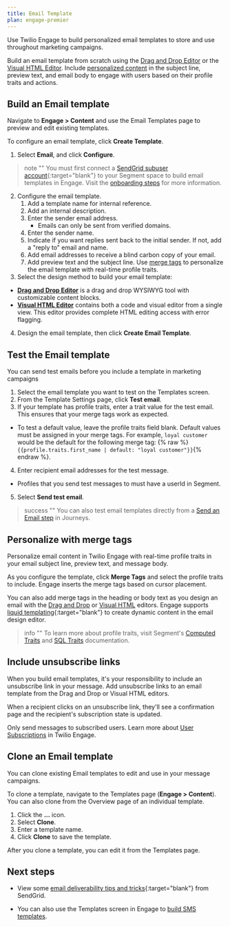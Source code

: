 ```yaml
---
title: Email Template
plan: engage-premier
---
```

Use Twilio Engage to build personalized email templates to store and use throughout marketing campaigns.  

Build an email template from scratch using the [Drag and Drop Editor](/docs/engage/content/email/editor/) or the [Visual HTML Editor](/docs/engage/content/email/visual-html-editor/). Include [personalized content](#personalize-with-merge-tags) in the subject line, preview text, and email body to engage with users based on their profile traits and actions.


## Build an Email template

Navigate to **Engage > Content** and use the Email Templates page to preview and edit existing templates.

To configure an email template, click **Create Template**.

1. Select **Email**, and click **Configure**.

> note ""
> You must first connect a [SendGrid subuser account](https://docs.sendgrid.com/ui/account-and-settings/subusers#create-a-subuser){:target="blank"} to your Segment space to build email templates in Engage. Visit the [onboarding steps](/docs/engage/onboarding/) for more information.

2. Configure the email template.
    1. Add a template name for internal reference.
    2. Add an internal description.
    3. Enter the sender email address.
        - Emails can only be sent from verified domains.
    4. Enter the sender name.
    4. Indicate if you want replies sent back to the initial sender. If not, add a "reply to" email and name.
    5. Add email addresses to receive a blind carbon copy of your email.
    6. Add preview text and the subject line. Use [merge tags](#personalize-with-merge-tags) to personalize the email template with real-time profile traits.
3. Select the design method to build your email template:
  - [**Drag and Drop Editor**](/docs/engage/content/email/editor/) is a drag and drop WYSIWYG tool with customizable content blocks.
  - [**Visual HTML Editor**](/docs/engage/content/email/visual-html-editor/) contains both a code and visual editor from a single view. This editor provides complete HTML editing access with error flagging.
4. Design the email template, then click **Create Email Template**.

## Test the Email template
You can send test emails before you include a template in marketing campaigns

1. Select the email template you want to test on the Templates screen.
2. From the Template Settings page, click **Test email**.
3. If your template has profile traits, enter a trait value for the test email. This ensures that your merge tags work as expected.
- To test a default value, leave the profile traits field blank. Default values must be assigned in your merge tags. For example, `loyal customer` would be the default for the following merge tag: {% raw %}```{{profile.traits.first_name | default: "loyal customer"}}```{% endraw %}.
4. Enter recipient email addresses for the test message.
- Profiles that you send test messages to must have a userId in Segment.
5. Select **Send test email**.

> success ""
> You can also test email templates directly from a [Send an Email step](/docs/engage/journeys/build-journey/#send-an-email) in Journeys.

## Personalize with merge tags
Personalize email content in Twilio Engage with real-time profile traits in your email subject line, preview text, and message body.


As you configure the template, click **Merge Tags** and select the profile traits to include. Engage inserts the merge tags based on cursor placement.

You can also add merge tags in the heading or body text as you design an email with the [Drag and Drop](/docs/engage/content/email/editor/) or [Visual HTML](/docs/engage/content/email/visual-html-editor/) editors. Engage supports [liquid templating](https://liquidjs.com/tags/if.html){:target="blank"} to create dynamic content in the email design editor.

> info ""
> To learn more about profile traits, visit Segment's [Computed Traits](/docs/engage/audiences/computed-traits) and [SQL Traits](/docs/engage/audiences/sql-traits/) documentation.

## Include unsubscribe links

When you build email templates, it's your responsibility to include an unsubscribe link in your message. Add unsubscribe links to an email template from the Drag and Drop or Visual HTML editors.

When a recipient clicks on an unsubscribe link, they'll see a confirmation page and the recipient's subscription state is updated.

Only send messages to subscribed users. Learn more about [User Subscriptions](/docs/engage/user-subscriptions/) in Twilio Engage.

## Clone an Email template

You can clone existing Email templates to edit and use in your message campaigns.

To clone a template, navigate to the Templates page (**Engage > Content**). You can also clone from the Overview page of an individual template.

1. Click the **...** icon.
2. Select **Clone**.
3. Enter a template name.
4. Click **Clone** to save the template.

After you clone a template, you can edit it from the Templates page.

## Next steps

- View some [email deliverability tips and tricks](https://docs.sendgrid.com/ui/sending-email/deliverability){:target="blank"} from SendGrid.

- You can also use the Templates screen in Engage to [build SMS templates](/docs/engage/content/sms/template/).
